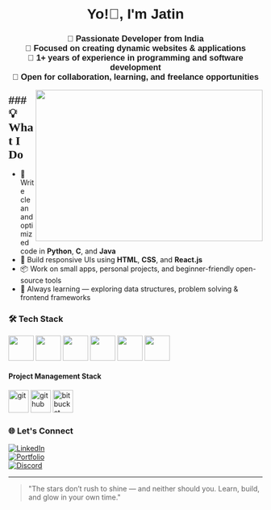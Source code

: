 <!-- Header Section -->
<h1 align="center"><font face="Arial">Yo!👋, I'm Jatin </font></h1>
<h3 align="center"><font face="Arial">🚀 Passionate Developer from India<br>
🎯 Focused on creating dynamic websites & applications<br>
📆 1+ years of experience in programming and software development<br>
📩 Open for collaboration, learning, and freelance opportunities</font></h3>


<!-- GIF -->
<img align="right" height="300" width="450" src="https://i.ibb.co/GvjkGPd7/gif-for-github.gif" />


<!-- Languages and Tools Section -->
<h3 align="left"><font size="+2" face="Verdana">### 💡 What I Do</font></h3>


- 🧠 Write clean and optimized code in **Python**, **C**, and **Java**
- 🎨 Build responsive UIs using **HTML**, **CSS**, and **React.js**
- 📦 Work on small apps, personal projects, and beginner-friendly open-source tools
- 🌱 Always learning — exploring data structures, problem solving & frontend frameworks



### 🛠 Tech Stack

<p align="left">
  <img src="https://cdn.jsdelivr.net/gh/devicons/devicon/icons/html5/html5-original.svg" width="50"/>
  <img src="https://cdn.jsdelivr.net/gh/devicons/devicon/icons/css3/css3-original.svg" width="50"/>
  <img src="https://cdn.jsdelivr.net/gh/devicons/devicon/icons/python/python-original.svg" width="50"/>
  <img src="https://cdn.jsdelivr.net/gh/devicons/devicon/icons/c/c-original.svg" width="50"/>
  <img src="https://cdn.jsdelivr.net/gh/devicons/devicon/icons/react/react-original.svg" width="50"/>
  <img src="https://cdn.jsdelivr.net/gh/devicons/devicon/icons/java/java-original.svg" width="50"/>
</p>



#### Project Management Stack
<p align="left"><img src="https://www.vectorlogo.zone/logos/git-scm/git-scm-icon.svg" alt="git" title="git" width="40" height="45"/>  <img src="https://www.vectorlogo.zone/logos/github/github-icon.svg" alt="github" title="github" width="40" height="45"/> <img src="https://www.vectorlogo.zone/logos/bitbucket/bitbucket-icon.svg" alt="bitbucket" title="bitbucket" width="40" height="45"/>  <img>




### 🌐 Let's Connect

[![LinkedIn](https://img.shields.io/badge/LinkedIn-Connect-blue?style=for-the-badge&logo=linkedin)](https://www.linkedin.com/in/jatin-b32831329?utm_source=share&utm_campaign=share_via&utm_content=profile&utm_medium=android_app)  
[![Portfolio](https://img.shields.io/badge/Portfolio-Visit-green?style=for-the-badge&logo=firefox)](https://yourwebsite.com)  
[![Discord](https://img.shields.io/badge/Discord-Join%20Me-7289DA?style=for-the-badge&logo=discord&logoColor=white)](https://discord.com/invite/wURv9zGDsH)

---

> "The stars don’t rush to shine — and neither should you. Learn, build, and glow in your own time."

